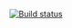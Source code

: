 [![Build status](https://ci.appveyor.com/api/projects/status/r61ihjdeoi65t73v/branch/main?svg=true)](https://ci.appveyor.com/project/PaulDehant/dz2-3-1/branch/main)
